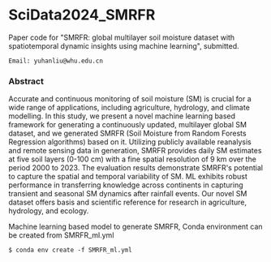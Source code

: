 # SciData2024_SMRFR
Paper code for "SMRFR: global multilayer soil moisture dataset with spatiotemporal dynamic insights using machine learning", submitted.

```
Email: yuhanliu@whu.edu.cn
```
### Abstract
Accurate and continuous monitoring of soil moisture (SM) is crucial for a wide range of applications, including agriculture, hydrology, and climate modelling. In this study, we present a novel machine learning based framework for generating a continuously updated, multilayer global SM dataset, and we generated SMRFR (Soil Moisture from Random Forests Regression algorithms) based on it. Utilizing publicly available reanalysis and remote sensing data in generation, SMRFR provides daily SM estimates at five soil layers (0-100 cm) with a fine spatial resolution of 9 km over the period 2000 to 2023. The evaluation results demonstrate SMRFR's potential to capture the spatial and temporal variability of SM. ML exhibits robust performance in transferring knowledge across continents in capturing transient and seasonal SM dynamics after rainfall events. Our novel SM dataset offers basis and scientific reference for research in agriculture, hydrology, and ecology.

Machine learning based model to generate SMRFR, Conda environment can be created from SMRFR_ml.yml
```
$ conda env create -f SMRFR_ml.yml
```
